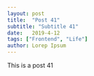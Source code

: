 ```yaml
---
layout: post
title:  "Post 41"
subtitle: "Subtitle 41"
date:   2019-4-12
tags: ["Frontend", "Life"]
author: Lorep Ipsum
---
```

This is a post 41

